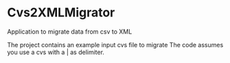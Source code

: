 # Cvs2XMLMigrator
Application to migrate data from csv to XML

The project contains an example input cvs file to migrate
The code assumes you use a cvs with a | as delimiter.
